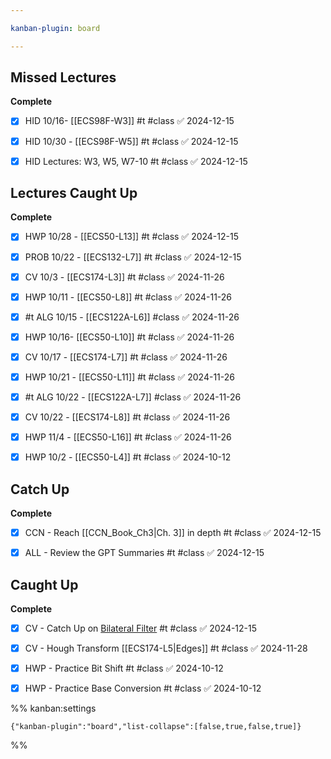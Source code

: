 ```yaml
---

kanban-plugin: board

---
```


## Missed Lectures

**Complete**
- [x] HID 10/16- [[ECS98F-W3]] #t #class ✅ 2024-12-15
- [x] HID 10/30 - [[ECS98F-W5]] #t #class ✅ 2024-12-15
- [x] HID Lectures: W3, W5, W7-10 #t #class ✅ 2024-12-15


## Lectures Caught Up

**Complete**
- [x] HWP 10/28 - [[ECS50-L13]] #t #class ✅ 2024-12-15
- [x] PROB 10/22 - [[ECS132-L7]] #t #class ✅ 2024-12-15
- [x] CV 10/3 - [[ECS174-L3]] #t #class ✅ 2024-11-26
- [x] HWP 10/11 - [[ECS50-L8]] #t #class ✅ 2024-11-26
- [x] #t ALG 10/15 - [[ECS122A-L6]] #class ✅ 2024-11-26
- [x] HWP 10/16- [[ECS50-L10]] #t #class ✅ 2024-11-26
- [x] CV 10/17 - [[ECS174-L7]] #t #class ✅ 2024-11-26
- [x] HWP 10/21 - [[ECS50-L11]] #t #class ✅ 2024-11-26
- [x] #t ALG 10/22 - [[ECS122A-L7]] #class ✅ 2024-11-26
- [x] CV 10/22 - [[ECS174-L8]] #t #class ✅ 2024-11-26
- [x] HWP 11/4 - [[ECS50-L16]] #t #class ✅ 2024-11-26
- [x] HWP 10/2 - [[ECS50-L4]] #t #class ✅ 2024-10-12


## Catch Up

**Complete**
- [x] CCN - Reach [[CCN_Book_Ch3|Ch. 3]] in depth #t #class ✅ 2024-12-15
- [x] ALL - Review the GPT Summaries #t #class ✅ 2024-12-15


## Caught Up

**Complete**
- [x] CV - Catch Up on [Bilateral Filter](https://www.youtube.com/watch?v=rFWnRT2iqKg&ab_channel=DeepEigen) #t #class ✅ 2024-12-15
- [x] CV - Hough Transform [[ECS174-L5|Edges]] #t #class ✅ 2024-11-28
- [x] HWP - Practice Bit Shift #t #class ✅ 2024-10-12
- [x] HWP - Practice Base Conversion #t #class ✅ 2024-10-12




%% kanban:settings
```
{"kanban-plugin":"board","list-collapse":[false,true,false,true]}
```
%%